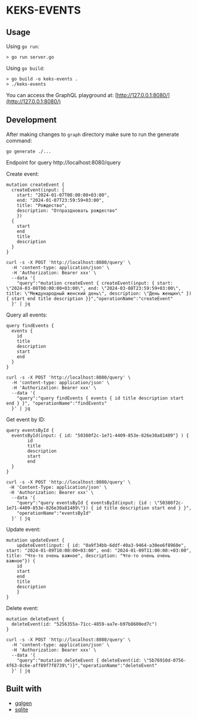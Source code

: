# KEKS-EVENTS

## Usage

Using `go run`:
```shell
> go run server.go
```
Using `go build`:
```shell
> go build -o keks-events .
> ./keks-events
```
You can access the GraphQL playground at: [http://127.0.0.1:8080/](http://127.0.0.1:8080/)

## Development
After making changes to `graph` directory make sure to run the generate command:
```
go generate ./...
```
Endpoint for query http://localhost:8080/query

Create event:
```
mutation createEvent {
  createEvent(input: { 
    start: "2024-01-07T00:00:00+03:00", 
    end: "2024-01-07T23:59:59+03:00", 
    title: "Рождество", 
    description: "Отпраздновать рождество" 
    }) 
  {
    start
    end
    title
    description
  }
}

curl -s -X POST 'http://localhost:8080/query' \
  -H 'content-type: application/json' \
  -H 'Authorization: Bearer xxx' \
  --data '{
    "query":"mutation createEvent { createEvent(input: { start: \"2024-03-08T00:00:00+03:00\", end: \"2024-03-08T23:59:59+03:00\", title: \"Международный женский день\", description: \"День женщин\" }) { start end title description }}","operationName":"createEvent"
  }' | jq
```
Query all events:
```
query findEvents {
  events {
    id
    title
    description
    start
    end
  }
}

curl -s -X POST 'http://localhost:8080/query' \
  -H 'content-type: application/json' \
  -H 'Authorization: Bearer xxx' \
  --data '{
    "query":"query findEvents { events { id title description start end } }", "operationName":"findEvents"
  }' | jq
```
Get event by ID:
```
query eventsById {
  eventsById(input: { id: "50380f2c-1e71-4409-853e-826e30a81409"} ) {
        id
        title
        description
        start
        end
  }
}

curl -s -X POST 'http://localhost:8080/query' \
 -H 'Content-Type: application/json' \
 -H 'Authorization: Bearer xxx' \
  --data '{
    "query":"query eventsById { eventsById(input: {id : \"50380f2c-1e71-4409-853e-826e30a81409\"}) { id title description start end } }", 
    "operationName":"eventsById"
  }' | jq
```
Update event:
```
mutation updateEvent {
    updateEvent(input: { id: "0a9f34bb-6ddf-40a3-9464-a30ee6f8960e", start: "2024-01-09T10:00:00+03:00", end: "2024-01-09T11:00:00:+03:00", title: "Что-то очень важное", description: "Что-то очень очень важное"}) {
    id
    start
    end
    title
    description
    }
}
```
Delete event:
```
mutation deleteEvent {
  deleteEvent(id: "5256355a-71cc-4859-aa7e-b97b8600ed7c") 
}

curl -s -X POST 'http://localhost:8080/query' \
  -H 'content-type: application/json' \
  -H 'Authorization: Bearer xxx' \
  --data '{
    "query":"mutation deleteEvent { deleteEvent(id: \"5b76910d-0756-4f63-8c6e-aff89f7f8739\")}","operationName":"deleteEvent"
  }' | jq
```

## Built with

- [gqlgen](https://github.com/99designs/gqlgen)
- [sqlite](https://gitlab.com/cznic/sqlite)